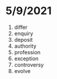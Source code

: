 # 5/9/2021

1. differ
2. enquiry
3. deposit
4. authority
5. profession
6. exception
7. controversy
8. evolve
